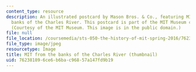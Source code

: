 ```yaml
---
content_type: resource
description: An illustrated postcard by Mason Bros. & Co., featuring MIT from the
  banks of the Charles River. This postcard is part of the MIT Museum collections.
  (Courtesy of the MIT Museum. This image is in the public domain.)
file: null
file_location: /coursemedia/sts-050-the-history-of-mit-spring-2016/762381896ce6b6bac96857a147fd9b19_STS-050S16-th.jpg
file_type: image/jpeg
resourcetype: Image
title: MIT from the banks of the Charles River (thumbnail)
uid: 76238189-6ce6-b6ba-c968-57a147fd9b19
---
```

